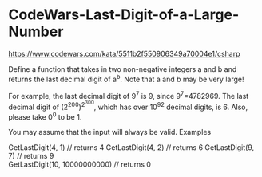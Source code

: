 # CodeWars-Last-Digit-of-a-Large-Number

https://www.codewars.com/kata/5511b2f550906349a70004e1/csharp

Define a function that takes in two non-negative integers a and b and returns the last decimal digit of a<sup>b</sup>. Note that a and b may be very large!

For example, the last decimal digit of 9<sup>7</sup> is 9, since 9<sup>7</sup>=4782969. The last decimal digit of (2<sup>200</sup>)<sup>2<sup>300</sup></sup>, 
which has over 10<sup>92</sup> decimal digits, is 6. Also, please take 0<sup>0</sup> to be 1.

You may assume that the input will always be valid.
Examples

GetLastDigit(4, 1)            // returns 4
GetLastDigit(4, 2)            // returns 6
GetLastDigit(9, 7)            // returns 9    
GetLastDigit(10, 10000000000) // returns 0
